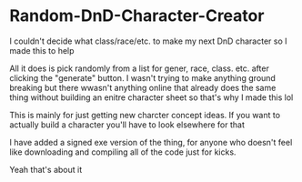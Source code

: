 # Random-DnD-Character-Creator
I couldn't decide what class/race/etc. to make my next DnD character so I made this to help

All it does is pick randomly from a list for gener, race, class. etc. after clicking the "generate" button. I wasn't trying to make anything ground breaking but there wwasn't anything online that already does the same thing without building an enitre character sheet so that's why I made this lol

This is mainly for just getting new charcter concept ideas. If you want to actually build a character you'll have to look elsewhere for that

I have added a signed exe version of the thing, for anyone who doesn't feel like downloading and compiling all of the code just for kicks.

Yeah that's about it
